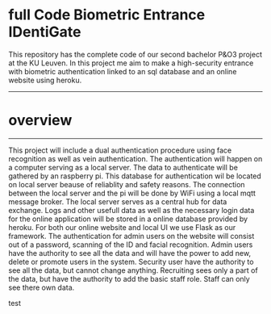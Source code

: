# full Code Biometric Entrance IDentiGate
This repository has the complete code of our second bachelor P&O3 project at the KU Leuven. 
In this project me aim to make a high-security entrance with biometric authentication linked to an sql database and an online website using heroku.
*** ***
# overview
*** ***
This project will include a dual authentication procedure using face recognition as well as vein authentication. 
The authentication will happen on a computer serving as a local server. The data to authenticate will be gathered by an raspberry pi. This database for authentication wil be located on local server beause of reliablity and safety reasons. 
The connection between the local server and the pi will be done by WiFi using a local mqtt message broker. The local server serves as a central hub for data exchange. 
Logs and other usefull data as well as the necessary login data for the online application will be stored in a online database provided by heroku. For both our online website and local UI we use Flask as our framework. 
The authentication for admin users on the website will consist out of a password, scanning of the ID and facial recognition.
Admin users have the authority to see all the data and will have the power to add new, delete or promote users in the system.
Security user have the authority to see all the data, but cannot change anything.
Recruiting sees only a part of the data, but have the authority to add the basic staff role.
Staff can only see there own data.

test
